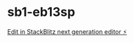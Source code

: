 # sb1-eb13sp

[Edit in StackBlitz next generation editor ⚡️](https://stackblitz.com/~/github.com/JloDev23/sb1-eb13sp)